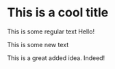 # This is a cool title
This is some regular text
Hello!

This is some new text

This is a great added idea.  Indeed!
